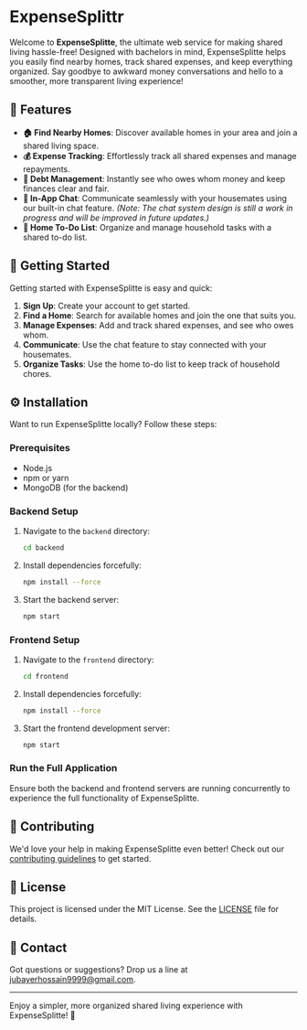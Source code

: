 # ExpenseSplittr

Welcome to **ExpenseSplitte**, the ultimate web service for making shared living hassle-free! Designed with bachelors in mind, ExpenseSplitte helps you easily find nearby homes, track shared expenses, and keep everything organized. Say goodbye to awkward money conversations and hello to a smoother, more transparent living experience!

## 🌟 Features
- **🏠 Find Nearby Homes**: Discover available homes in your area and join a shared living space.
- **💰 Expense Tracking**: Effortlessly track all shared expenses and manage repayments.
- **🔄 Debt Management**: Instantly see who owes whom money and keep finances clear and fair.
- **💬 In-App Chat**: Communicate seamlessly with your housemates using our built-in chat feature. *(Note: The chat system design is still a work in progress and will be improved in future updates.)*
- **📝 Home To-Do List**: Organize and manage household tasks with a shared to-do list.

## 🚀 Getting Started

Getting started with ExpenseSplitte is easy and quick:

1. **Sign Up**: Create your account to get started.
2. **Find a Home**: Search for available homes and join the one that suits you.
3. **Manage Expenses**: Add and track shared expenses, and see who owes whom.
4. **Communicate**: Use the chat feature to stay connected with your housemates.
5. **Organize Tasks**: Use the home to-do list to keep track of household chores.

## ⚙️ Installation

Want to run ExpenseSplitte locally? Follow these steps:

### Prerequisites

- Node.js
- npm or yarn
- MongoDB (for the backend)

### Backend Setup

1. Navigate to the `backend` directory:
    ```bash
    cd backend
    ```
2. Install dependencies forcefully:
    ```bash
    npm install --force
    ```
3. Start the backend server:
    ```bash
    npm start
    ```

### Frontend Setup

1. Navigate to the `frontend` directory:
    ```bash
    cd frontend
    ```
2. Install dependencies forcefully:
    ```bash
    npm install --force
    ```
3. Start the frontend development server:
    ```bash
    npm start
    ```

### Run the Full Application

Ensure both the backend and frontend servers are running concurrently to experience the full functionality of ExpenseSplitte.

## 🤝 Contributing

We'd love your help in making ExpenseSplitte even better! Check out our [contributing guidelines](CONTRIBUTING.md) to get started.

## 📄 License

This project is licensed under the MIT License. See the [LICENSE](LICENSE) file for details.

## 📧 Contact

Got questions or suggestions? Drop us a line at [jubayerhossain9999@gmail.com](mailto:jubayerhossain9999@gmail.com).

---

Enjoy a simpler, more organized shared living experience with ExpenseSplitte! 🌟
